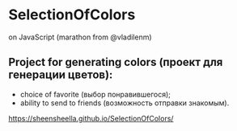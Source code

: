 # SelectionOfColors
on JavaScript (marathon from @vladilenm)

## Project for generating colors (проект для генерации цветов):
- choice of favorite (выбор понравившегося);
- ability to send to friends (возможность отправки знакомым).

https://sheensheella.github.io/SelectionOfColors/
